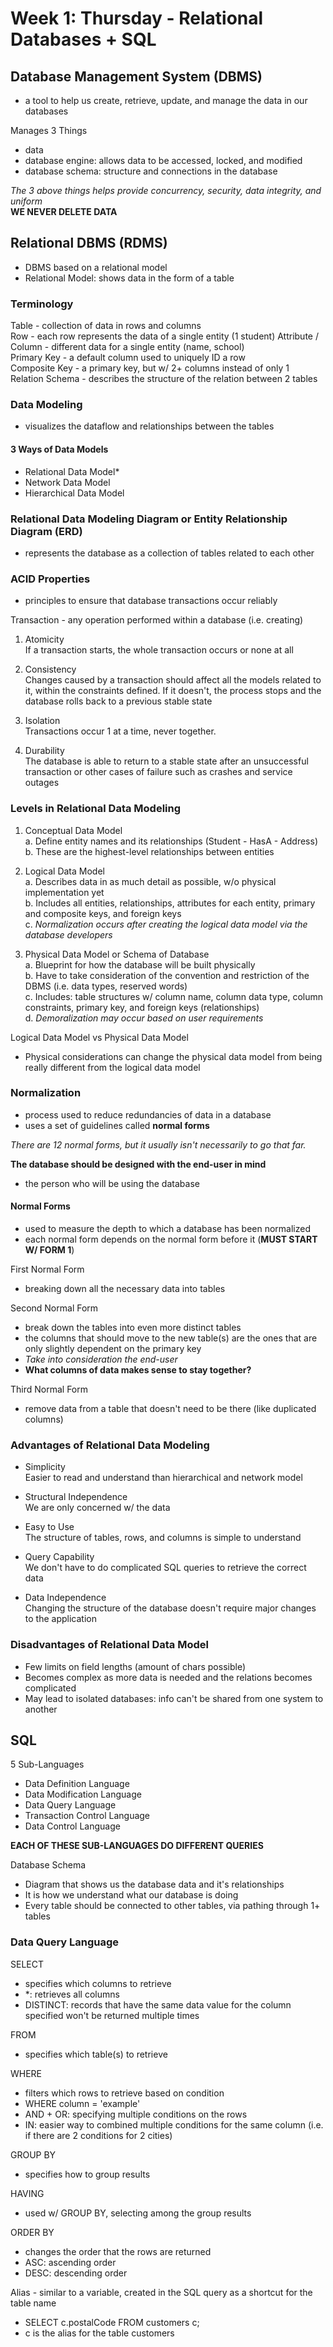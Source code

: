 # Week 1: Thursday - Relational Databases + SQL
## Database Management System (DBMS)
- a tool to help us create, retrieve, update, and manage the data in our databases  

Manages 3 Things
- data
- database engine: allows data to be accessed, locked, and modified
- database schema: structure and connections in the database  

*The 3 above things helps provide concurrency, security, data integrity, and uniform*  
**WE NEVER DELETE DATA**  

## Relational DBMS (RDMS)
- DBMS based on a relational model  
- Relational Model: shows data in the form of a table  

### Terminology
Table - collection of data in rows and columns  
Row - each row represents the data of a single entity (1 student) 
Attribute / Column - different data for a single entity (name, school)  
Primary Key - a default column used to uniquely ID a row  
Composite Key - a primary key, but w/ 2+ columns instead of only 1  
Relation Schema - describes the structure of the relation between 2 tables  

### Data Modeling
- visualizes the dataflow and relationships between the tables

#### 3 Ways of Data Models
- Relational Data Model*
- Network Data Model
- Hierarchical Data Model  

### Relational Data Modeling Diagram or Entity Relationship Diagram (ERD)
- represents the database as a collection of tables related to each other

### ACID Properties
- principles to ensure that database transactions occur reliably  

Transaction - any operation performed within a database (i.e. creating)

1. Atomicity  
If a transaction starts, the whole transaction occurs or none at all  
1. Consistency  
Changes caused by a transaction should affect all the models related to it, within the constraints defined. If it doesn't, the process stops and the database rolls back to a previous stable state  

1. Isolation  
Transactions occur 1 at a time, never together.  

1. Durability  
The database is able to return to a stable state after an unsuccessful transaction or other cases of failure such as crashes and service outages

### Levels in Relational Data Modeling
1. Conceptual Data Model  
a. Define entity names and its relationships (Student - HasA - Address)  
b. These are the highest-level relationships between entities  

1. Logical Data Model  
a. Describes data in as much detail as possible, w/o physical implementation yet  
b. Includes all entities, relationships, attributes for each entity, primary and composite keys, and foreign keys  
c. *Normalization occurs after creating the logical data model via the database developers*  

1. Physical Data Model or Schema of Database  
a. Blueprint for how the database will be built physically  
b. Have to take consideration of the convention and restriction of the DBMS (i.e. data types, reserved words)  
c. Includes: table structures w/ column name, column data type, column constraints, primary key, and foreign keys (relationships)  
d. *Demoralization may occur based on user requirements*  

Logical Data Model vs Physical Data Model
- Physical considerations can change the physical data model from being really different from the logical data model  

### Normalization
- process used to reduce redundancies of data in a database
- uses a set of guidelines called **normal forms**  

*There are 12 normal forms, but it usually isn't necessarily to go that far.*  

**The database should be designed with the end-user in mind**  
- the person who will be using the database  

#### Normal Forms
- used to measure the depth to which a database has been normalized  
- each normal form depends on the normal form before it (**MUST START W/ FORM 1**)  

First Normal Form
- breaking down all the necessary data into tables  

Second Normal Form
- break down the tables into even more distinct tables
- the columns that should move to the new table(s) are the ones that are only slightly dependent on the primary key
- *Take into consideration the end-user*  
- **What columns of data makes sense to stay together?**

Third Normal Form
- remove data from a table that doesn't need to be there (like duplicated columns)  

### Advantages of Relational Data Modeling
- Simplicity  
Easier to read and understand than hierarchical and network model  

- Structural Independence  
We are only concerned w/ the data  

- Easy to Use  
The structure of tables, rows, and columns is simple to understand  

- Query Capability  
We don't have to do complicated SQL queries to retrieve the correct data  

- Data Independence  
Changing the structure of the database doesn't require major changes to the application  

### Disadvantages of Relational Data Model
- Few limits on field lengths (amount of chars possible)
- Becomes complex as more data is needed and the relations becomes complicated
- May lead to isolated databases: info can't be shared from one system to another  

## SQL
5 Sub-Languages
- Data Definition Language
- Data Modification Language
- Data Query Language
- Transaction Control Language
- Data Control Language  

**EACH OF THESE SUB-LANGUAGES DO DIFFERENT QUERIES**

Database Schema
- Diagram that shows us the database data and it's relationships  
- It is how we understand what our database is doing
- Every table should be connected to other tables, via pathing through 1+ tables  

### Data Query Language
SELECT
- specifies which columns to retrieve
- *: retrieves all columns
- DISTINCT: records that have the same data value for the column specified won't be returned multiple times  

FROM
- specifies which table(s) to retrieve  

WHERE
- filters which rows to retrieve based on condition
- WHERE column = 'example'
- AND + OR: specifying multiple conditions on the rows
- IN: easier way to combined multiple conditions for the same column (i.e. if there are 2 conditions for 2 cities)  

GROUP BY
- specifies how to group results  

HAVING
- used w/ GROUP BY, selecting among the group results  

ORDER BY
- changes the order that the rows are returned
- ASC: ascending order
- DESC: descending order  

Alias - similar to a variable, created in the SQL query as a shortcut for the table name
- SELECT c.postalCode FROM customers c;
- c is the alias for the table customers  
